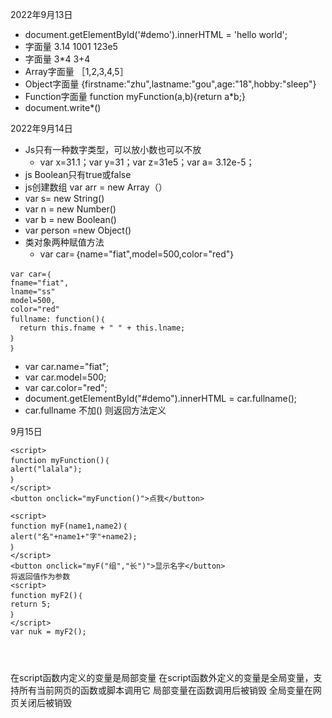 2022年9月13日
- document.getElementById('#demo').innerHTML = 'hello world';
- 字面量 3.14  1001 123e5
- 字面量 3*4 3+4
- Array字面量 ［1,2,3,4,5］
- Object字面量 {firstname:"zhu",lastname:"gou",age:"18",hobby:"sleep"}
- Function字面量 function myFunction(a,b){return a*b;}
- document.write*()

2022年9月14日
- Js只有一种数字类型，可以放小数也可以不放
  - var x=31.1；var y=31；var z=31e5；var a= 3.12e-5；
- js Boolean只有true或false
- js创建数组 var arr = new Array（）
- var s= new String()
- var n = new Number()
- var b = new Boolean()
- var person =new Object()
- 类对象两种赋值方法
  - var car=｛name="fiat",model=500,color="red"｝
```
var car=｛
fname="fiat",
lname="ss"
model=500,
color="red"
fullname: function()｛
  return this.fname + " " + this.lname;
｝
｝
```
  - var car.name="fiat";
  - var car.model=500;
  - var car.color="red";
- document.getElementById("#demo").innerHTML = car.fullname();
- car.fullname 不加() 则返回方法定义

9月15日
```
<script>
function myFunction()｛
alert("lalala");
｝
</script>
<button onclick="myFunction()">点我</button>

<script>
function myF(name1,name2)｛
alert("名"+name1+"字"+name2);
｝
</script>
<button onclick="myF("组","长")">显示名字</button>
将返回值作为参数
<script>
function myF2()｛
return 5;
｝
</script>
var nuk = myF2();




```
在script函数内定义的变量是局部变量
在script函数外定义的变量是全局变量，支持所有当前网页的函数或脚本调用它
局部变量在函数调用后被销毁
全局变量在网页关闭后被销毁
